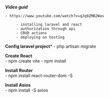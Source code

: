***Video guid***

    - https://www.youtube.com/watch?v=qJq9ZMB2Was

         - installing laravel and react
         - authorization through api
         - CRUD actions
         - deploying on hosting

**Config laravel project***
    - php artisan migrate

**Create React**    
    - npm create vite
    - npm install

**Install Router**    
    - npm install react-router-dom -S

**Install Asios**    
    - npm install -S axios